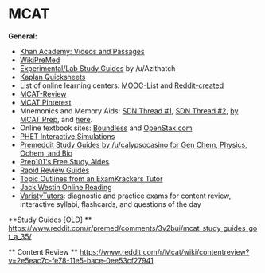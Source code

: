 # MCAT

**General:**

* [Khan Academy: Videos and Passages](https://www.khanacademy.org/test-prep/mcat) 
* [WikiPreMed](http://www.wikipremed.com/)
* [Experimental/Lab Study Guides](https://www.reddit.com/r/Mcat/comments/47r8di/some_of_my_experimentallab_study_guides/) by /u/Azithatch
* [Kaplan Quicksheets](http://www.kaptest.com/static/pdf/ktp-mcat-quicksheets.pdf)
* List of online learning centers: [MOOC-List](https://www.mooc-list.com) and [Reddit-created](http://www.reddit.com/r/reddit.com/comments/cktxy/reddit_lets_compile_a_list_of_the_best_online/)
* [MCAT-Review](http://mcat-review.org/)
* [MCAT Pinterest](https://www.pinterest.com/nathanstumpf/)
* Mnemonics and Memory Aids: [SDN Thread #1](http://forums.studentdoctor.net/threads/list-mcat-mnemonics-and-memory-aids.42149), [SDN Thread #2](http://forums.studentdoctor.net/threads/mnemonics-for-any-mcat-stuff.3963/), [by MCAT Prep](http://www.mcatprep.net/mnemMCAT.html), and [here](http://mcatprep.yolasite.com/mnemonics.php).
* Online textbook sites: [Boundless](https://www.boundless.com/subjects/) and [OpenStax.com](https://openstaxcollege.org/books)
* [PHET Interactive Simulations](https://phet.colorado.edu/en/simulations/category/by-level/university)
* [Premeddit Study Guides by /u/calypsocasino for Gen Chem, Physics, Ochem, and Bio](https://www.reddit.com/r/premed/comments/3v2bui/mcat_study_guides_got_a_35/)
* [Prep101's Free Study Aides](http://www.prep101.com/mcat/free-mcat-study-aids/)
* [Rapid Review Guides](http://www.mcatprep.net/studynotes.html)
* [Topic Outlines from an ExamKrackers Tutor](http://charles.io/mcat/)
* [Jack Westin Online Reading](http://forums.studentdoctor.net/threads/jack-westin-cars-course-practice-reading.1170083/)
* [VaristyTutors](http://www.varsitytutors.com/free-mcat-resources): diagnostic and practice exams for content review, interactive syllabi, flashcards, and questions of the day

**Study Guides [OLD] **
https://www.reddit.com/r/premed/comments/3v2bui/mcat_study_guides_got_a_35/

** Content Review ** 
https://www.reddit.com/r/Mcat/wiki/contentreview?v=2e5eac7c-fe78-11e5-bace-0ee53cf27941
